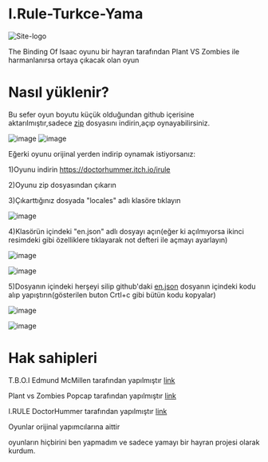 # I.Rule-Turkce-Yama

![Site-logo](https://github.com/BeytullahEvmek/I.Rule-T-rkce-Yama/assets/130393344/981ad344-b6e0-40af-9831-6d8ebd5d5da3)

The Binding Of Isaac oyunu bir hayran tarafından Plant VS Zombies ile harmanlanırsa ortaya çıkacak olan oyun

# Nasıl yüklenir?
Bu sefer oyun boyutu küçük olduğundan github içerisine aktarılmıştır,sadece [zip](https://github.com/BeytullahEvmek/I.Rule-T-rkce-Yama/blob/main/IRULE%20v0.2.0.6.zip) dosyasını indirin,açıp oynayabilirsiniz.

![image](https://github.com/BeytullahEvmek/I.Rule-T-rkce-Yama/assets/130393344/0ee0b557-d15d-4cb2-b412-866715d4b79b)
![image](https://github.com/BeytullahEvmek/I.Rule-T-rkce-Yama/assets/130393344/be00d677-07ec-4727-b3e2-21d21a7b7491)

Eğerki oyunu orijinal yerden indirip oynamak istiyorsanız:

1)Oyunu indirin  https://doctorhummer.itch.io/irule

2)Oyunu zip dosyasından çıkarın

3)Çıkarttığınız dosyada "locales" adlı klasöre tıklayın

![image](https://github.com/BeytullahEvmek/I.Rule-T-rkce-Yama/assets/130393344/21a60cae-5fad-4132-8d04-43137e332948)

4)Klasörün içindeki "en.json" adlı dosyayı açın(eğer ki açılmıyorsa ikinci resimdeki gibi özelliklere tıklayarak not defteri ile açmayı ayarlayın)

![image](https://github.com/BeytullahEvmek/I.Rule-T-rkce-Yama/assets/130393344/8cf9211d-d5e9-4aa1-a9cf-45bf3dd7168a)

![image](https://github.com/BeytullahEvmek/I.Rule-T-rkce-Yama/assets/130393344/e3d21420-bed7-44e7-bc00-0b85a225b9c0)

5)Dosyanın içindeki herşeyi silip github'daki [en.json](https://github.com/BeytullahEvmek/I.Rule-T-rkce-Yama/blob/main/en.json) dosyanın içindeki kodu alıp yapıştırın(gösterilen buton Crtl+c gibi bütün kodu kopyalar)

![image](https://github.com/BeytullahEvmek/I.Rule-T-rkce-Yama/assets/130393344/e875ea1f-3e1d-450b-bf98-c8d70cda695f)

![image](https://github.com/BeytullahEvmek/I.Rule-T-rkce-Yama/assets/130393344/3a7980bf-9a60-4b84-8be2-3ac23d3b7ff0)

# Hak sahipleri
T.B.O.I Edmund McMillen tarafından yapılmıştır [link](https://store.steampowered.com/app/250900/The_Binding_of_Isaac_Rebirth/)

Plant vs Zombies Popcap tarafından yapılmıştır [link](https://store.steampowered.com/app/3590/Plants_vs_Zombies_GOTY_Edition/)

I.RULE DoctorHummer tarafından yapılmıştır [link](https://doctorhummer.itch.io/irule)

Oyunlar orijinal yapımcılarına aittir

oyunların hiçbirini ben yapmadım ve sadece yamayı bir hayran projesi olarak kurdum.
